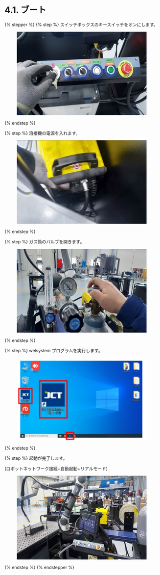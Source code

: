 # 4.1. ブート

{% stepper %}
{% step %}
スイッチボックスのキースイッチをオンにします。

<figure><img src="../images/jp/chapter4/section1.1.jpg" alt=""><figcaption></figcaption></figure>
{% endstep %}

{% step %}
溶接機の電源を入れます。

<figure><img src="../images/jp/chapter4/section1.2.jpg" alt=""><figcaption></figcaption></figure>
{% endstep %}

{% step %}
ガス筒のバルブを開きます。

<figure><img src="../images/jp/chapter4/section1.3.jpg" alt=""><figcaption></figcaption></figure>
{% endstep %}

{% step %}
welsystem プログラムを実行します。

<figure><img src="../images/jp/chapter4/section1.4.jpg" alt=""><figcaption></figcaption></figure>
{% endstep %}

{% step %}
起動が完了します。

(ロボットネットワーク接続+自動起動+リアルモード)

<figure><img src="../images/jp/chapter4/section1.5.jpg" alt=""><figcaption></figcaption></figure>
{% endstep %}
{% endstepper %}
